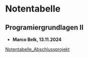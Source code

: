# Notentabelle

## Programiergrundlagen II

- **Marco Belk, 13.11.2024**

[Notentabelle_Abschlussprojekt](projekt_marco.php)
